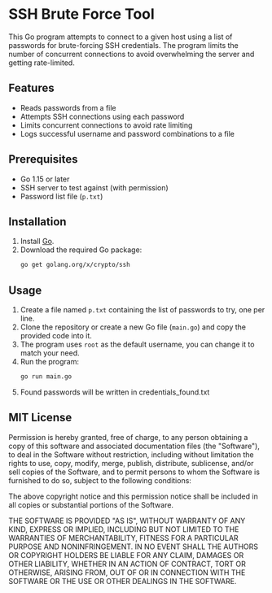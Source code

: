 # SSH Brute Force Tool

This Go program attempts to connect to a given host using a list of passwords for brute-forcing SSH credentials. The program limits the number of concurrent connections to avoid overwhelming the server and getting rate-limited.

## Features

- Reads passwords from a file
- Attempts SSH connections using each password
- Limits concurrent connections to avoid rate limiting
- Logs successful username and password combinations to a file

## Prerequisites

- Go 1.15 or later
- SSH server to test against (with permission)
- Password list file (`p.txt`)

## Installation

1. Install [Go](https://golang.org/doc/install).
2. Download the required Go package:
   ```sh
   go get golang.org/x/crypto/ssh
   ```

## Usage

1. Create a file named `p.txt` containing the list of passwords to try, one per line.
2. Clone the repository or create a new Go file (`main.go`) and copy the provided code into it.
3. The program uses `root` as the default username, you can change it to match your need.
4. Run the program:
   ```sh
   go run main.go
   ```
5. Found passwords will be written in credentials_found.txt

## MIT License

Permission is hereby granted, free of charge, to any person obtaining a copy
of this software and associated documentation files (the "Software"), to deal
in the Software without restriction, including without limitation the rights
to use, copy, modify, merge, publish, distribute, sublicense, and/or sell
copies of the Software, and to permit persons to whom the Software is
furnished to do so, subject to the following conditions:

The above copyright notice and this permission notice shall be included in all
copies or substantial portions of the Software.

THE SOFTWARE IS PROVIDED "AS IS", WITHOUT WARRANTY OF ANY KIND, EXPRESS OR
IMPLIED, INCLUDING BUT NOT LIMITED TO THE WARRANTIES OF MERCHANTABILITY,
FITNESS FOR A PARTICULAR PURPOSE AND NONINFRINGEMENT. IN NO EVENT SHALL THE
AUTHORS OR COPYRIGHT HOLDERS BE LIABLE FOR ANY CLAIM, DAMAGES OR OTHER
LIABILITY, WHETHER IN AN ACTION OF CONTRACT, TORT OR OTHERWISE, ARISING FROM,
OUT OF OR IN CONNECTION WITH THE SOFTWARE OR THE USE OR OTHER DEALINGS IN THE
SOFTWARE.
